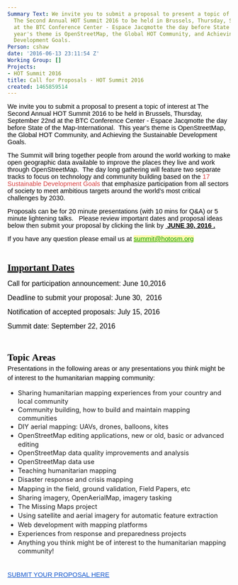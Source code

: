 ```yaml
---
Summary Text: We invite you to submit a proposal to present a topic of interest at
  The Second Annual HOT Summit 2016 to be held in Brussels, Thursday, September 22nd
  at the BTC Conference Center - Espace Jacqmotte the day before State of the Map-International.  This
  year's theme is OpenStreetMap, the Global HOT Community, and Achieving the Sustainable
  Development Goals.
Person: cshaw
date: '2016-06-13 23:11:54 Z'
Working Group: []
Projects:
- HOT Summit 2016
title: Call for Proposals - HOT Summit 2016
created: 1465859514
---
```

<p><strong style="font-weight: normal;"><span style="color: #000000; font-family: Arial; font-size: 14.66px; font-style: normal; font-variant: normal; font-weight: 400; text-decoration: none; vertical-align: baseline; background-color: transparent;">We invite you to submit a proposal to present a topic of interest&nbsp;at The Second Annual HOT Summit 2016&nbsp;to be held in Brussels, Thursday, September 22nd at the BTC Conference Center - Espace Jacqmotte the day before State of the Map-International. &nbsp;This year's </span></strong><strong style="font-weight: normal;"><span style="color: #000000; font-family: Arial; font-size: 14.66px; font-style: normal; font-variant: normal; font-weight: 400; text-decoration: none; vertical-align: baseline; background-color: transparent;">theme is OpenStreetMap, the Global HOT Community, and Achieving the Sustainable Development Goals.</span></strong></p><p><span style="color: #000000; font-family: Arial; font-size: 14.66px; font-style: normal; font-variant: normal; font-weight: 400; text-decoration: none; vertical-align: baseline; background-color: transparent;">The Summit will bring together people from around the world working to make open geographic data available to improve the places they live and work through OpenStreetMap. &nbsp;The day long gathering will feature two separate tracks to focus on technology and community building based on the </span><a style="text-decoration: none;" href="https://sustainabledevelopment.un.org/?menu=1300"><span style="color: #d73f3f; font-family: Arial; font-size: 14.66px; font-style: normal; font-variant: normal; font-weight: 400; text-decoration: none; vertical-align: baseline; background-color: transparent;">17 Sustainable Development Goals</span></a><span style="color: #000000; font-family: Arial; font-size: 14.66px; font-style: normal; font-variant: normal; font-weight: 400; text-decoration: none; vertical-align: baseline; background-color: transparent;"> that emphasize participation from all sectors of society to meet ambitious targets around the world’s most critical challenges by 2030.</span></p><p><span style="color: #000000; font-family: Arial; font-size: 14.66px; font-style: normal; font-variant: normal; font-weight: 400; text-decoration: none; vertical-align: baseline; background-color: transparent;">Proposals can be for 20 minute presentations (with 10 mins for Q&amp;A) or 5 minute lightening talks. &nbsp;&nbsp;Please review important dates and proposal ideas below then submit your proposal by clicking&nbsp;the link&nbsp;by&nbsp;</span><span style="color: #000000; font-family: Arial; font-size: 14.66px; font-style: normal; font-variant: normal; font-weight: bold; text-decoration: underline; vertical-align: baseline; background-color: transparent;">&nbsp;JUNE 30, 2016&nbsp;.</span></p><p><span style="color: #000000; font-family: Arial; font-size: 14.66px; font-style: normal; font-variant: normal; font-weight: 400; text-decoration: none; vertical-align: baseline; background-color: transparent;">If you have any question please email us at <a class="linkification-ext" style="color: #009900; background-color: #fff9ab;" title="Linkification: mailto:summit@hotosm.org" href="mailto:summit@hotosm.org">summit@hotosm.org</a></span></p><p>&nbsp;</p><p><span style="text-decoration: underline;"><strong><span style="color: #000000; font-family: 'Trebuchet MS'; font-size: 21.33px; font-style: normal; font-variant: normal; text-decoration: underline; vertical-align: baseline; background-color: transparent;">Important Dates</span></strong></span></p><p><span style="color: #000000; font-family: Arial; font-size: 16px; font-style: normal; font-variant: normal; font-weight: 400; text-decoration: none; vertical-align: baseline; background-color: transparent;">Call for participation announcement: June 10,2016</span></p><p><span style="color: #000000; font-family: Arial; font-size: 16px; font-style: normal; font-variant: normal; font-weight: 400; text-decoration: none; vertical-align: baseline; background-color: transparent;">Deadline to submit your proposal: June 30, &nbsp;2016</span></p><p><span style="color: #000000; font-family: Arial; font-size: 16px; font-style: normal; font-variant: normal; font-weight: 400; text-decoration: none; vertical-align: baseline; background-color: transparent;">Notification of accepted proposals: July 15, 2016</span></p><p><span style="color: #000000; font-family: Arial; font-size: 16px; font-style: normal; font-variant: normal; font-weight: 400; text-decoration: none; vertical-align: baseline; background-color: transparent;">Summit date: September 22, 2016</span></p><p style="text-align: center; line-height: 1.38; margin-top: 0pt; margin-bottom: 0pt;" dir="ltr">&nbsp;</p><h1 style="line-height: 1.38; margin-top: 10pt; margin-bottom: 0pt;" dir="ltr"><strong><span style="color: #000000; font-family: 'Trebuchet MS'; font-size: 21.33px; font-style: normal; font-variant: normal; text-decoration: none; vertical-align: baseline; background-color: transparent;">Topic&nbsp;Areas</span></strong></h1><p style="line-height: 1.38; margin-top: 0pt; margin-bottom: 0pt;" dir="ltr"><span style="color: #000000; font-family: Arial; font-size: 14.66px; font-style: normal; font-variant: normal; font-weight: 400; text-decoration: none; vertical-align: baseline; background-color: transparent;">Presentations in the following areas or any presentations you think might be of interest to the humanitarian mapping community:</span></p><ul><li><span style="font-size: 14.66px; line-height: 20.2308px; background-color: transparent;">Sharing humanitarian mapping experiences from your country and local community</span></li><li><span style="font-size: 14.66px; line-height: 20.2308px; background-color: transparent;">Community building, how to build and maintain mapping communities</span></li><li><span style="font-size: 14.66px; line-height: 20.2308px; background-color: transparent;">DIY aerial mapping: UAVs, drones, balloons, kites</span></li><li><span style="font-size: 14.66px; line-height: 20.2308px; background-color: transparent;">OpenStreetMap editing applications, new or old, basic or advanced editing</span></li><li><span style="font-size: 14.66px; line-height: 20.2308px; background-color: transparent;">OpenStreetMap data quality improvements and analysis</span></li><li><span style="font-size: 14.66px; line-height: 20.2308px; background-color: transparent;">OpenStreetMap data use</span></li><li><span style="font-size: 14.66px; line-height: 20.2308px; background-color: transparent;">Teaching humanitarian mapping</span></li><li><span style="font-size: 14.66px; line-height: 20.2308px; background-color: transparent;">Disaster response and crisis mapping</span></li><li><span style="font-size: 14.66px; line-height: 20.2308px; background-color: transparent;">Mapping in the field, ground validation, Field Papers, etc</span></li><li><span style="font-size: 14.66px; line-height: 20.2308px; background-color: transparent;"><span style="font-size: 14.66px; line-height: 20.2308px; background-color: transparent;">Sharing imagery, OpenAerialMap, imagery tasking</span></span></li><li><span style="font-size: 14.66px; line-height: 20.2308px; background-color: transparent;">The Missing Maps project</span></li><li><span style="font-size: 14.66px; line-height: 20.2308px; background-color: transparent;">Using satellite and aerial imagery for automatic feature extraction</span></li><li><span style="font-size: 14.66px; line-height: 20.2308px; background-color: transparent;">Web development with mapping platforms</span></li><li><span style="font-size: 14.66px; line-height: 20.2308px; background-color: transparent;">Experiences from response and preparedness projects</span></li><li><span style="font-size: 14.66px; line-height: 20.2308px; background-color: transparent;">Anything you think might be of interest to the humanitarian mapping community!</span></li></ul><p style="line-height: 1.38; margin-top: 0pt; margin-bottom: 0pt;" dir="ltr"><strong style="font-weight: normal;"><br><a href="https://docs.google.com/forms/d/18vYSoM4g5AmwKpXeQ0gTCazEpHFn5jqvZDFA8feMncg/viewform?c=0&amp;w=1"><span style="color: #1155cc; font-family: Arial; font-size: 14.66px; font-style: normal; font-variant: normal; font-weight: 400; text-decoration: underline; vertical-align: baseline; background-color: transparent;">SUBMIT YOUR PROPOSAL HERE</span></a><br></strong>&nbsp;</p>

